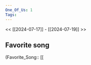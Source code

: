 ```yaml
---
One_Of_Us: 1
Tags: 
---
```

 << [[2024-07-17]] - [[2024-07-19]] >> 
## Favorite song
(Favorite_Song:: [[
